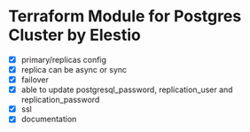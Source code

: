 # Terraform Module for Postgres Cluster by Elestio

- [x] primary/replicas config
- [x] replica can be async or sync
- [x] failover
- [x] able to update postgresql_password, replication_user and replication_password
- [x] ssl
- [x] documentation
